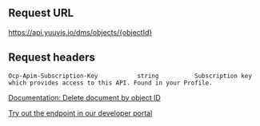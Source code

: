 ## Request URL

https://api.yuuvis.io/dms/objects/{objectId}

## Request headers

```
Ocp-Apim-Subscription-Key           string          Subscription key which provides access to this API. Found in your Profile.

```

[Documentation: Delete document by object ID](https://github.com/yuuvis/Documentation/wiki/Delete-documents#deleting-a-document)

[Try out the endpoint in our developer portal](https://ateamk8s.azurewebsites.net/Apis/Endpoints/yadb-api)

